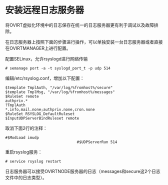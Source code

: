 # 安装远程日志服务器

将OVIRT虚拟化环境中的日志保存在统一的日志服务器更有利于调试以及故障排除。

在日志服务器上按照下面的步骤进行操作，可以单独安装一台日志服务器或者直接在OVIRTMANAGER上进行配置。

配置SELinux，允许rsyslogd进行网络传输

    # semanage port -a -t syslogd_port_t -p udp 514


编辑/etc/rsyslog.conf，增加以下配置：

    $template TmplAuth, "/var/log/%fromhost%/secure"
    $template TmplMsg, "/var/log/%fromhost%/messages"
    $RuleSet remote
    authpriv.*
    ?TmplAuth
    *.info,mail.none;authpriv.none,cron.none
    $RuleSet RSYSLOG_DefaultRuleset
    $InputUDPServerBindRuleset remote


取消下面2行的注释：

    #$ModLoad imudp
                                    #$UDPServerRun 514


重启rsyslog服务：

    # service rsyslog restart


日志服务器可以接受OVIRTNODE服务器的日志（messages和secure这2个日志文件中的日志类型）。
